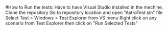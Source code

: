 #How to Run the tests:
Have to have Visual Studio installed in the mechine.
Clone the repository
Go to repository location and open "AstroTest.sln" file
Select Test > Windows > Test Explorer from VS menu
Right click on any scenario from Test Explorer then click on "Run Selected Tests"
